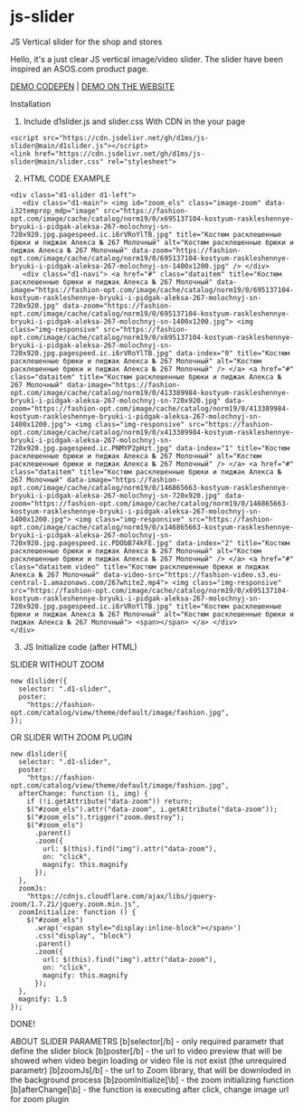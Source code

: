 # js-slider
JS Vertical slider for the shop and stores

Hello, it's a just clear JS vertical image/video slider. The slider have been inspired an ASOS.com product page.


<a href="https://codepen.io/d1ms/pen/GRyWLaY" target="_blank">DEMO CODEPEN</a> |
<a href="https://fashion-opt.com/zhenskaya-odezhda/kostyumy/kostjumi-s-brjukami/kostyum-raskleshennye-bryuki-i-pidgak-aleksa-267-molochnyj.html" target="_blank">DEMO ON THE WEBSITE</a>


Installation

1. Include d1slider.js and slider.css With CDN in the your page

```
<script src="https://cdn.jsdelivr.net/gh/d1ms/js-slider@main/d1slider.js"></script>
<link href="https://cdn.jsdelivr.net/gh/d1ms/js-slider@main/slider.css" rel="stylesheet">

```
2. HTML CODE EXAMPLE
```
<div class="d1-slider d1-left">
   <div class="d1-main"> <img id="zoom_els" class="image-zoom" data-i32temprop_mdp="image" src="https://fashion-opt.com/image/cache/catalog/norm19/0/x695137104-kostyum-raskleshennye-bryuki-i-pidgak-aleksa-267-molochnyj-sn-720x920.jpg.pagespeed.ic.i6rVRoYlTB.jpg" title="Костюм расклешенные брюки и пиджак Алекса № 267 Молочный" alt="Костюм расклешенные брюки и пиджак Алекса № 267 Молочный" data-zoom="https://fashion-opt.com/image/cache/catalog/norm19/0/695137104-kostyum-raskleshennye-bryuki-i-pidgak-aleksa-267-molochnyj-sn-1400x1200.jpg" /> </div>
   <div class="d1-navi"> <a href="#" class="dataitem" title="Костюм расклешенные брюки и пиджак Алекса № 267 Молочный" data-image="https://fashion-opt.com/image/cache/catalog/norm19/0/695137104-kostyum-raskleshennye-bryuki-i-pidgak-aleksa-267-molochnyj-sn-720x920.jpg" data-zoom="https://fashion-opt.com/image/cache/catalog/norm19/0/695137104-kostyum-raskleshennye-bryuki-i-pidgak-aleksa-267-molochnyj-sn-1400x1200.jpg"> <img class="img-responsive" src="https://fashion-opt.com/image/cache/catalog/norm19/0/x695137104-kostyum-raskleshennye-bryuki-i-pidgak-aleksa-267-molochnyj-sn-720x920.jpg.pagespeed.ic.i6rVRoYlTB.jpg" data-index="0" title="Костюм расклешенные брюки и пиджак Алекса № 267 Молочный" alt="Костюм расклешенные брюки и пиджак Алекса № 267 Молочный" /> </a> <a href="#" class="dataitem" title="Костюм расклешенные брюки и пиджак Алекса № 267 Молочный" data-image="https://fashion-opt.com/image/cache/catalog/norm19/0/413389984-kostyum-raskleshennye-bryuki-i-pidgak-aleksa-267-molochnyj-sn-720x920.jpg" data-zoom="https://fashion-opt.com/image/cache/catalog/norm19/0/413389984-kostyum-raskleshennye-bryuki-i-pidgak-aleksa-267-molochnyj-sn-1400x1200.jpg"> <img class="img-responsive" src="https://fashion-opt.com/image/cache/catalog/norm19/0/x413389984-kostyum-raskleshennye-bryuki-i-pidgak-aleksa-267-molochnyj-sn-720x920.jpg.pagespeed.ic.PNMYP2pHzt.jpg" data-index="1" title="Костюм расклешенные брюки и пиджак Алекса № 267 Молочный" alt="Костюм расклешенные брюки и пиджак Алекса № 267 Молочный" /> </a> <a href="#" class="dataitem" title="Костюм расклешенные брюки и пиджак Алекса № 267 Молочный" data-image="https://fashion-opt.com/image/cache/catalog/norm19/0/146865663-kostyum-raskleshennye-bryuki-i-pidgak-aleksa-267-molochnyj-sn-720x920.jpg" data-zoom="https://fashion-opt.com/image/cache/catalog/norm19/0/146865663-kostyum-raskleshennye-bryuki-i-pidgak-aleksa-267-molochnyj-sn-1400x1200.jpg"> <img class="img-responsive" src="https://fashion-opt.com/image/cache/catalog/norm19/0/x146865663-kostyum-raskleshennye-bryuki-i-pidgak-aleksa-267-molochnyj-sn-720x920.jpg.pagespeed.ic.PDObB74kFE.jpg" data-index="2" title="Костюм расклешенные брюки и пиджак Алекса № 267 Молочный" alt="Костюм расклешенные брюки и пиджак Алекса № 267 Молочный" /> </a> <a href="#" class="dataitem video" title="Костюм расклешенные брюки и пиджак Алекса № 267 Молочный" data-video-src="https://fashion-video.s3.eu-central-1.amazonaws.com/267white2.mp4"> <img class="img-responsive" src="https://fashion-opt.com/image/cache/catalog/norm19/0/x695137104-kostyum-raskleshennye-bryuki-i-pidgak-aleksa-267-molochnyj-sn-720x920.jpg.pagespeed.ic.i6rVRoYlTB.jpg" title="Костюм расклешенные брюки и пиджак Алекса № 267 Молочный" alt="Костюм расклешенные брюки и пиджак Алекса № 267 Молочный"> <span></span> </a> </div>
</div>
```
3. JS Initialize code (after HTML)


SLIDER WITHOUT ZOOM

```
new d1slider({
  selector: ".d1-slider",
  poster:
    "https://fashion-opt.com/catalog/view/theme/default/image/fashion.jpg",
});
```

OR SLIDER WITH ZOOM PLUGIN

```
new d1slider({
  selector: ".d1-slider",
  poster:
    "https://fashion-opt.com/catalog/view/theme/default/image/fashion.jpg",
  afterChange: function (i, img) {
    if (!i.getAttribute("data-zoom")) return;
    $("#zoom_els").attr("data-zoom", i.getAttribute("data-zoom"));
    $("#zoom_els").trigger("zoom.destroy");
    $("#zoom_els")
      .parent()
      .zoom({
        url: $(this).find("img").attr("data-zoom"),
        on: "click",
        magnify: this.magnify
      });
  },
  zoomJs:
    "https://cdnjs.cloudflare.com/ajax/libs/jquery-zoom/1.7.21/jquery.zoom.min.js",
  zoomInitialize: function () {
    $("#zoom_els")
      .wrap('<span style="display:inline-block"></span>')
      .css("display", "block")
      .parent()
      .zoom({
        url: $(this).find("img").attr("data-zoom"),
        on: "click",
        magnify: this.magnify
      });
  },
  magnify: 1.5
});
```
DONE!

ABOUT SLIDER PARAMETRS
[b]selector[/b] - only required parametr that define the slider block
[b]poster[/b] - the url to video preview that will be showed when video begin loading or video file is not exist (the unrequired parametr)
[b]zoomJs[/b] - the url to Zoom library, that will be downloded in the background process
[b]zoomInitialize[\b] - the zoom initializing function
[b]afterChange[\b] - the function is executing after click, change image url for zoom plugin
